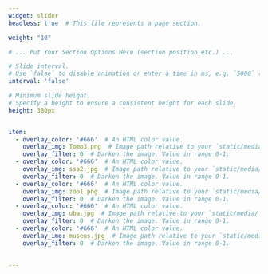 ```yaml
---
widget: slider
headless: true  # This file represents a page section.

weight: "10"

# ... Put Your Section Options Here (section position etc.) ...

# Slide interval.
# Use `false` to disable animation or enter a time in ms, e.g. `5000` (5s).
interval: 'false'

# Minimum slide height.
# Specify a height to ensure a consistent height for each slide.
height: 380px


item:
  - overlay_color: '#666'  # An HTML color value.
    overlay_img: Tomo3.png  # Image path relative to your `static/media/` folder
    overlay_filter: 0  # Darken the image. Value in range 0-1. 
  - overlay_color: '#666'  # An HTML color value.
    overlay_img: ssa2.jpg  # Image path relative to your `static/media/` folder
    overlay_filter: 0  # Darken the image. Value in range 0-1.
  - overlay_color: '#666'  # An HTML color value.
    overlay_img: zoo1.png  # Image path relative to your `static/media/` folder
    overlay_filter: 0  # Darken the image. Value in range 0-1.
  - overlay_color: '#666'  # An HTML color value.
    overlay_img: uba.jpg  # Image path relative to your `static/media/` folder
    overlay_filter: 0  # Darken the image. Value in range 0-1.
  - overlay_color: '#666'  # An HTML color value.
    overlay_img: museus.jpg  # Image path relative to your `static/media/` folder
    overlay_filter: 0  # Darken the image. Value in range 0-1.

    
---
```


